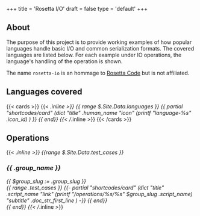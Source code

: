 +++
title = 'Rosetta I/O'
draft = false
type = 'default'
+++

## About

The purpose of this project is to provide working examples of how
popular languages handle basic I/O and common serialization formats. The
covered languages are listed below. For each example under IO
operations, the language's handling of the operation is shown.

The name `rosetta-io` is an hommage to [Rosetta
Code](https://rosettacode.org/wiki/Rosetta_Code) but is not affiliated.

## Languages covered
{{< cards >}}
  {{< _.inline >}}
    {{ range $.Site.Data.languages }}
      {{ partial "shortcodes/card" (dict
        "title"       .human_name
        "icon"        (printf "language-%s" .icon_id)
      ) }}
    {{ end}}
  {{< /_.inline >}}
{{< /cards >}}

## Operations

{{< _.inline >}}
  {{range $.Site.Data.test_cases }}
    <h3>{{ .group_name }}</h3>
    {{ $group_slug := .group_slug }}
    <div class="hextra-cards hx-mt-4 hx-gap-4 hx-grid not-prose" style="--hextra-cards-grid-cols: 2;">
      {{ range .test_cases }}
        {{- partial "shortcodes/card" (dict
          "title"       .script_name
          "link"        (printf "/operations/%s/%s" $group_slug .script_name)
          "subtitle"    .doc_str_first_line
        ) -}}
      {{ end}}
    </div>
  {{ end}}
{{< /_.inline >}}
